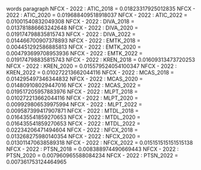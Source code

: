 words
paragraph
NFCX - 2022 : ATIC_2018 = 0.01823317925012835
NFCX - 2022 : ATIC_2020 = 0.019688409518918037
NFCX - 2022 : ATIC_2022 = 0.01001540832049308
NFCX - 2022 : DIVA_2018 = 0.013781886663242648
NFCX - 2022 : DIVA_2020 = 0.019174798835815743
NFCX - 2022 : DIVA_2022 = 0.014466700907378893
NFCX - 2022 : EMTK_2018 = 0.004451292586885813
NFCX - 2022 : EMTK_2020 = 0.004793699708953936
NFCX - 2022 : EMTK_2022 = 0.019174798835815743
NFCX - 2022 : KREN_2018 = 0.01609313473720253
NFCX - 2022 : KREN_2020 = 0.015579524054100347
NFCX - 2022 : KREN_2022 = 0.010272213662044116
NFCX - 2022 : MCAS_2018 = 0.014295497346344832
NFCX - 2022 : MCAS_2020 = 0.014809108029447016
NFCX - 2022 : MCAS_2022 = 0.019517205957883976
NFCX - 2022 : MLPT_2018 = 0.010272213662044116
NFCX - 2022 : MLPT_2020 = 0.009929806539975994
NFCX - 2022 : MLPT_2022 = 0.009587399417907871
NFCX - 2022 : MTDL_2018 = 0.016435541859270653
NFCX - 2022 : MTDL_2020 = 0.016435541859270653
NFCX - 2022 : MTDL_2022 = 0.02234206471494604
NFCX - 2022 : NFCX_2018 = 0.013268275980140354
NFCX - 2022 : NFCX_2020 = 0.013011470638589318
NFCX - 2022 : NFCX_2022 = 0.015151515151515138
NFCX - 2022 : PTSN_2018 = 0.008388974490669443
NFCX - 2022 : PTSN_2020 = 0.007960965588084234
NFCX - 2022 : PTSN_2022 = 0.007361753124464965
